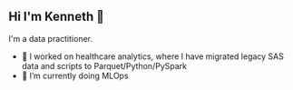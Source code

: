 ## Hi I'm Kenneth 👋
I'm a data practitioner.

- 🔭 I worked on healthcare analytics, where I have migrated legacy SAS data and scripts to Parquet/Python/PySpark 
- 🌱 I’m currently doing MLOps

